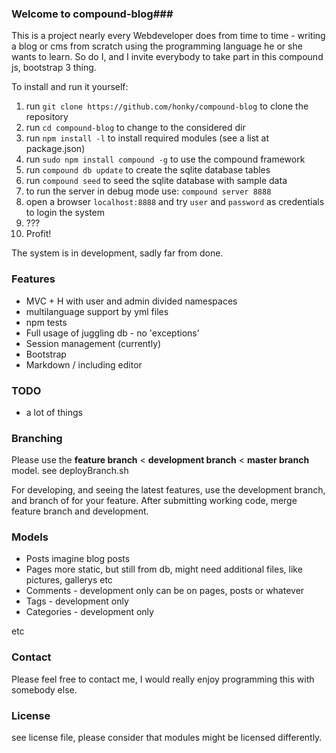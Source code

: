 ### Welcome to compound-blog###

This is a project nearly every Webdeveloper does from time to time - writing a blog or cms from scratch using the programming language he or she wants to learn. So do I, and I invite everybody to take part in this compound js, bootstrap 3 thing.

To install and run it yourself:

1. run  ```git clone https://github.com/honky/compound-blog``` to clone the repository
2. run  ```cd compound-blog``` to change to the considered dir
3. run  ```npm install -l``` to install required modules (see a list at package.json)
4. run  ```sudo npm install compound -g``` to use the compound framework
5. run  ```compound db update``` to create the sqlite database tables
6. run  ```compound seed``` to seed the sqlite database with sample data
7. to run the server in debug mode use:  ```compound server 8888```
8. open a browser ```localhost:8888``` and try  ```user``` and  ```password``` as credentials to login the system
9. ???
10. Profit!

The system is in development, sadly far from done. 

### Features ###

* MVC + H with user and admin divided namespaces
* multilanguage support by yml files
* npm tests
* Full usage of juggling db - no 'exceptions'
* Session management (currently) 
* Bootstrap
* Markdown / including editor

### TODO ###

* a lot of things


### Branching ###

Please use the **feature branch** < **development branch** < **master branch** model.
see deployBranch.sh

For developing, and seeing the latest features, use the development branch, and branch of for your feature.
After submitting working code, merge feature branch and development. 

### Models ###

* Posts
	imagine blog posts
* Pages 
	more static, but still from db, might need additional files, like pictures, gallerys etc
* Comments - development only
	can be on pages, posts or whatever
* Tags - development only
* Categories - development only

etc


### Contact ###

Please feel free to contact me, I would really enjoy programming this with somebody else.

### License ###

see license file, please consider that modules might be licensed differently.

